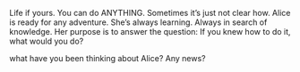 Life if yours. You can do ANYTHING. Sometimes it’s just not clear how. Alice is ready for any adventure. She’s always learning. Always in search of knowledge. Her purpose is to answer the question: If you knew how to do it, what would you do?

what have you been thinking about Alice? Any news?